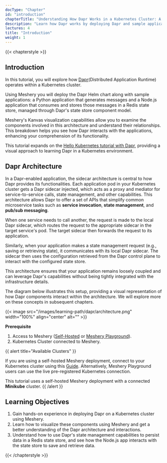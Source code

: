 ```yaml
---
docType: "Chapter"
id: "introduction"
chapterTitle: "Understanding How Dapr Works in a Kubernetes Cluster: A Visual Guide with Meshery"
description: "Learn how Dapr works by deploying Dapr and sample applications in a Kubernetes Cluster using Meshery."
lectures: 4
title: "Introduction"
weight: 1
---
```


{{< chapterstyle >}}

<h2 class="chapter-sub-heading">Introduction</h2>

In this tutorial, you will explore how [Dapr](https://dapr.io/)(Distributed Application Runtime) operates within a Kubernetes cluster. 

Using Meshery you will deploy the Dapr Helm chart along with sample applications: a Python application that generates messages and a Node.js application that consumes and stores those messages in a Redis state store, managed through Dapr's state store component model.

Meshery's Kanvas visualization capabilities allow you to examine the components involved in this architecture and understand their relationships. This breakdown helps you see how Dapr interacts with the applications, enhancing your comprehension of its functionality.

This tutorial expands on the [Hello Kubernetes tutorial with Dapr](https://github.com/dapr/quickstarts/tree/master/tutorials/hello-kubernetes), providing a visual approach to learning Dapr in a Kubernetes environment.


<h2 class="chapter-sub-heading">Dapr Architecture</h2>

In a Dapr-enabled application, the sidecar architecture is central to how Dapr provides its functionalities. Each application pod in your Kubernetes cluster gets a Dapr sidecar injected, which acts as a proxy and mediator for service-to-service calls, state management, and other capabilities. This architecture allows Dapr to offer a set of APIs that simplify common microservice tasks such as **service invocation**, **state management**, and **pub/sub messaging**.

When one service needs to call another, the request is made to the local Dapr sidecar, which routes the request to the appropriate sidecar in the target service's pod. The target sidecar then forwards the request to its application.

Similarly, when your application makes a state management request (e.g., saving or retrieving state), it communicates with its local Dapr sidecar. The sidecar then uses the configuration retrieved from the Dapr control plane to interact with the configured state store.

This architecture ensures that your application remains loosely coupled and can leverage Dapr's capabilities without being tightly integrated with the infrastructure details. 

The diagram below illustrates this setup, providing a visual representation of how Dapr components interact within the architecture. We will explore more on these concepts in subsequent chapters.

{{< image src="/images/learning-path/dapr/architecture.png" width="100%" align="center" alt="" >}}

**Prerequisite** 

1. Access to Meshery ([Self-Hosted](https://docs.meshery.io/installation) or [Meshery Playground](https://docs.meshery.io/installation/playground)).
1. Kubernetes Cluster connected to Meshery.


{{ alert title="Available Clusters" }}

If you are using a self-hosted Meshery deployment, connect to your Kubernetes cluster using this [Guide](https://docs.meshery.io/installation/kubernetes). Alternatively, Meshery Playground users can use the live pre-registered Kubernetes connection.

  This tutorial uses a self-hosted Meshery deployment with a connected **Minikube** cluster.
{{ /alert }}

<h2 class="chapter-sub-heading">Learning Objectives</h2>

1. Gain hands-on experience in deploying Dapr on a Kubernetes cluster using Meshery.
1. Learn how to visualize these components using Meshery and get a better understanding of the Dapr architecture and interactions.
1. Understand how to use Dapr's state management capabilities to persist data in a Redis state store, and see how the Node.js app interacts with the state store to save and retrieve data.

{{< /chapterstyle >}}